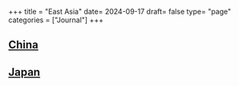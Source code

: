 +++
title = "East Asia"
date= 2024-09-17
draft= false
type= "page"
categories = ["Journal"]
+++

## **[China](/journals/asia/china)**

## **[Japan](/journals/asia/japan)**